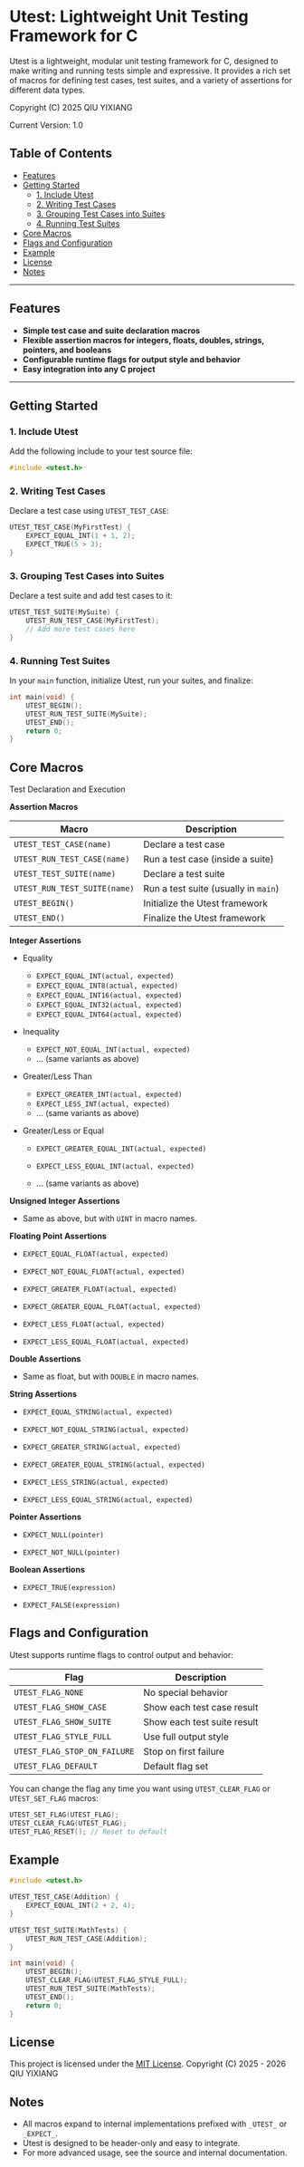 # Utest: Lightweight Unit Testing Framework for C

Utest is a lightweight, modular unit testing framework for C, designed to make writing and running tests simple and expressive. It provides a rich set of macros for defining test cases, test suites, and a variety of assertions for different data types.

Copyright (C) 2025 QIU YIXIANG

Current Version: 1.0

## Table of Contents

- [Features](#features)
- [Getting Started](#getting-started)
  - [1. Include Utest](#1-include-utest)
  - [2. Writing Test Cases](#2-writing-test-cases)
  - [3. Grouping Test Cases into Suites](#3-grouping-test-cases-into-suites)
  - [4. Running Test Suites](#4-running-test-suites)
- [Core Macros](#core-macros)
- [Flags and Configuration](#flags-and-configuration)
- [Example](#example)
- [License](#license)
- [Notes](#notes)
---

## Features

- **Simple test case and suite declaration macros**
- **Flexible assertion macros for integers, floats, doubles, strings, pointers, and booleans**
- **Configurable runtime flags for output style and behavior**
- **Easy integration into any C project**

---

## Getting Started

### 1. Include Utest

Add the following include to your test source file:

```c
#include <utest.h>
```

### 2. Writing Test Cases
Declare a test case using `UTEST_TEST_CASE`:

```c
UTEST_TEST_CASE(MyFirstTest) {
    EXPECT_EQUAL_INT(1 + 1, 2);
    EXPECT_TRUE(5 > 3);
}
```

### 3. Grouping Test Cases into Suites
Declare a test suite and add test cases to it:
```c
UTEST_TEST_SUITE(MySuite) {
    UTEST_RUN_TEST_CASE(MyFirstTest);
    // Add more test cases here
}
```

### 4. Running Test Suites
In your `main` function, initialize Utest, run your suites, and finalize:
```c
int main(void) {
    UTEST_BEGIN();
    UTEST_RUN_TEST_SUITE(MySuite);
    UTEST_END();
    return 0;
}
```

## Core Macros

Test Declaration and Execution

**Assertion Macros**

| Macro                        | Description                          |
| ---------------------------- | ------------------------------------ |
| `UTEST_TEST_CASE(name)`      | Declare a test case                  |
| `UTEST_RUN_TEST_CASE(name)`  | Run a test case (inside a suite)     |
| `UTEST_TEST_SUITE(name)`     | Declare a test suite                 |
| `UTEST_RUN_TEST_SUITE(name)` | Run a test suite (usually in `main`) |
| `UTEST_BEGIN()`              | Initialize the Utest framework       |
| `UTEST_END()`                | Finalize the Utest framework         |



**Integer Assertions**

- Equality
    - `EXPECT_EQUAL_INT(actual, expected)`
    - `EXPECT_EQUAL_INT8(actual, expected)`
    - `EXPECT_EQUAL_INT16(actual, expected)`
    - `EXPECT_EQUAL_INT32(actual, expected)`
    - `EXPECT_EQUAL_INT64(actual, expected)`
    
- Inequality
    - `EXPECT_NOT_EQUAL_INT(actual, expected)`
    - ... (same variants as above)
    
- Greater/Less Than
    - `EXPECT_GREATER_INT(actual, expected)`
    - `EXPECT_LESS_INT(actual, expected)`
    - ... (same variants as above)
    
- Greater/Less or Equal
    - `EXPECT_GREATER_EQUAL_INT(actual, expected)`
    
    - `EXPECT_LESS_EQUAL_INT(actual, expected)`

    - ... (same variants as above)
    
      

**Unsigned Integer Assertions**

- Same as above, but with `UINT` in macro names.

  

**Floating Point Assertions**

- `EXPECT_EQUAL_FLOAT(actual, expected)`

- `EXPECT_NOT_EQUAL_FLOAT(actual, expected)`

- `EXPECT_GREATER_FLOAT(actual, expected)`

- `EXPECT_GREATER_EQUAL_FLOAT(actual, expected)`

- `EXPECT_LESS_FLOAT(actual, expected)`

- `EXPECT_LESS_EQUAL_FLOAT(actual, expected)`

  

**Double Assertions**
- Same as float, but with `DOUBLE` in macro names.

  

**String Assertions**

- `EXPECT_EQUAL_STRING(actual, expected)`

- `EXPECT_NOT_EQUAL_STRING(actual, expected)`

- `EXPECT_GREATER_STRING(actual, expected)`

- `EXPECT_GREATER_EQUAL_STRING(actual, expected)`

- `EXPECT_LESS_STRING(actual, expected)`

- `EXPECT_LESS_EQUAL_STRING(actual, expected)`

  

**Pointer Assertions**
- `EXPECT_NULL(pointer)`

- `EXPECT_NOT_NULL(pointer)`

  

**Boolean Assertions**
- `EXPECT_TRUE(expression)`

- `EXPECT_FALSE(expression)`

  

## Flags and Configuration
Utest supports runtime flags to control output and behavior:

| Flag                         | Description                 |
| ---------------------------- | --------------------------- |
| `UTEST_FLAG_NONE`            | No special behavior         |
| `UTEST_FLAG_SHOW_CASE`       | Show each test case result  |
| `UTEST_FLAG_SHOW_SUITE`      | Show each test suite result |
| `UTEST_FLAG_STYLE_FULL`      | Use full output style       |
| `UTEST_FLAG_STOP_ON_FAILURE` | Stop on first failure       |
| `UTEST_FLAG_DEFAULT`         | Default flag set            |

You can change the flag any time you want using `UTEST_CLEAR_FLAG` or `UTEST_SET_FLAG` macros:

```c
UTEST_SET_FLAG(UTEST_FLAG);
UTEST_CLEAR_FLAG(UTEST_FLAG);
UTEST_FLAG_RESET(); // Reset to default
```

## Example
```c
#include <utest.h>

UTEST_TEST_CASE(Addition) {
    EXPECT_EQUAL_INT(2 + 2, 4);
}

UTEST_TEST_SUITE(MathTests) {
    UTEST_RUN_TEST_CASE(Addition);
}

int main(void) {
    UTEST_BEGIN();
    UTEST_CLEAR_FLAG(UTEST_FLAG_STYLE_FULL);
    UTEST_RUN_TEST_SUITE(MathTests);
    UTEST_END();
    return 0;
}
```

## License
This project is licensed under the [MIT License](https://github.com/unsigend/util/blob/main/LICENSE). 
Copyright (C) 2025 - 2026 QIU YIXIANG

## Notes
- All macros expand to internal implementations prefixed with `_UTEST_` or `_EXPECT_`.
- Utest is designed to be header-only and easy to integrate.
- For more advanced usage, see the source and internal documentation.